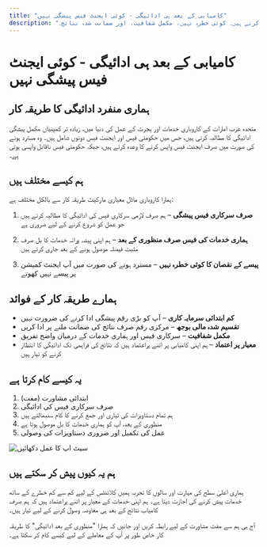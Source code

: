 ```yaml
---
title: "کامیابی کے بعد ہی ادائیگی - کوئی ایجنٹ فیس پیشگی نہیں"
description: "دوسروں کے برعکس، ہم صرف حکومتی فیس پیشگی اور ہماری سروس فیس منظوری کے بعد وصول کرتے ہیں۔ کوئی خطرہ نہیں، مکمل شفافیت، اور ضمانت شدہ نتائج۔"
---
```


# کامیابی کے بعد ہی ادائیگی - کوئی ایجنٹ فیس پیشگی نہیں

## ہماری منفرد ادائیگی کا طریقہ کار

متحدہ عرب امارات کے کاروباری خدمات اور ہجرت کے عمل کی دنیا میں، زیادہ تر کمپنیاں مکمل پیشگی ادائیگی کا مطالبہ کرتی ہیں، جس میں حکومتی فیس اور ایجنٹ فیس دونوں شامل ہیں۔ وہ مسترد ہونے کی صورت میں صرف ایجنٹ فیس واپس کرنے کا وعدہ کرتے ہیں، جبکہ حکومتی فیس ناقابل واپسی ہوتی ہے۔

## ہم کیسے مختلف ہیں

ہمارا کاروباری ماڈل معیاری مارکیٹ طریقہ کار سے بالکل مختلف ہے:

1. **صرف سرکاری فیس پیشگی** – ہم صرف لازمی سرکاری فیس کی ادائیگی کا مطالبہ کرتے ہیں جو عمل کو شروع کرنے کے لیے ضروری ہے

2. **ہماری خدمات کی فیس صرف منظوری کے بعد** – ہم اپنی پیشہ ورانہ خدمات کا بل صرف مثبت فیصلہ موصول ہونے کے بعد جاری کرتے ہیں

3. **پیسے کے نقصان کا کوئی خطرہ نہیں** – مسترد ہونے کی صورت میں آپ ایجنٹ کمیشن پر پیسے نہیں کھوتے

## ہمارے طریقہ کار کے فوائد

- **کم ابتدائی سرمایہ کاری** – آپ کو بڑی رقم پیشگی ادا کرنے کی ضرورت نہیں
- **تقسیم شدہ مالی بوجھ** – مرکزی رقم صرف نتائج کی ضمانت ملنے پر ادا کریں
- **مکمل شفافیت** – سرکاری فیس اور ہماری خدمات کے درمیان واضح تفریق
- **معیار پر اعتماد** – ہم اپنی کامیابی پر اتنے پراعتماد ہیں کہ نتائج کی فراہمی تک ادائیگی کا انتظار کرنے کو تیار ہیں

## یہ کیسے کام کرتا ہے

1. ابتدائی مشاورت (مفت)
2. صرف سرکاری فیس کی ادائیگی
3. ہم تمام دستاویزات کی تیاری اور جمع کرنے کا کام سنبھالتے ہیں
4. منظوری کے بعد، آپ کو ہماری خدمات کا بل موصول ہوتا ہے
5. عمل کی تکمیل اور ضروری دستاویزات کی وصولی

![سیٹ اپ کا عمل دکھائیں](/img/post-payment-process.svg)

## ہم یہ کیوں پیش کر سکتے ہیں

ہماری اعلیٰ سطح کی مہارت اور سالوں کا تجربہ ہمیں کلائنٹس کے لیے کم سے کم خطرے کے ساتھ خدمات پیش کرنے کی اجازت دیتا ہے۔ ہم اپنی خدمات کے معیار پر اتنے پراعتماد ہیں کہ ہم صرف کامیاب نتائج کے بعد ہی معاوضہ وصول کرنے کے لیے تیار ہیں۔

آج ہی ہم سے مفت مشاورت کے لیے رابطہ کریں اور جانیں کہ ہمارا "منظوری کے بعد ادائیگی" کا طریقہ کار خاص طور پر آپ کے معاملے کے لیے کیسے کام کر سکتا ہے۔